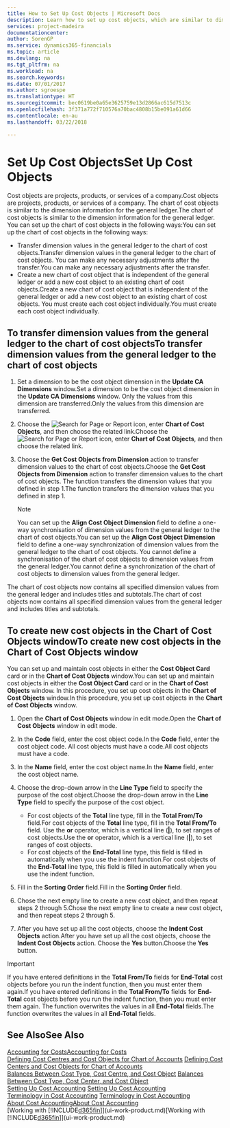 ```yaml
---
title: How to Set Up Cost Objects | Microsoft Docs
description: Learn how to set up cost objects, which are similar to dimensions for the general ledger.
services: project-madeira
documentationcenter: 
author: SorenGP
ms.service: dynamics365-financials
ms.topic: article
ms.devlang: na
ms.tgt_pltfrm: na
ms.workload: na
ms.search.keywords: 
ms.date: 07/01/2017
ms.author: sgroespe
ms.translationtype: HT
ms.sourcegitcommit: bec0619be0a65e3625759e13d2866ac615d7513c
ms.openlocfilehash: 3f371a772f710576a70bac4808b15be091a61d66
ms.contentlocale: en-au
ms.lasthandoff: 03/22/2018

---
```

# <a name="set-up-cost-objects"></a><span data-ttu-id="65c4b-103">Set Up Cost Objects</span><span class="sxs-lookup"><span data-stu-id="65c4b-103">Set Up Cost Objects</span></span>
<span data-ttu-id="65c4b-104">Cost objects are projects, products, or services of a company.</span><span class="sxs-lookup"><span data-stu-id="65c4b-104">Cost objects are projects, products, or services of a company.</span></span> <span data-ttu-id="65c4b-105">The chart of cost objects is similar to the dimension information for the general ledger.</span><span class="sxs-lookup"><span data-stu-id="65c4b-105">The chart of cost objects is similar to the dimension information for the general ledger.</span></span> <span data-ttu-id="65c4b-106">You can set up the chart of cost objects in the following ways:</span><span class="sxs-lookup"><span data-stu-id="65c4b-106">You can set up the chart of cost objects in the following ways:</span></span>  

* <span data-ttu-id="65c4b-107">Transfer dimension values in the general ledger to the chart of cost objects.</span><span class="sxs-lookup"><span data-stu-id="65c4b-107">Transfer dimension values in the general ledger to the chart of cost objects.</span></span> <span data-ttu-id="65c4b-108">You can make any necessary adjustments after the transfer.</span><span class="sxs-lookup"><span data-stu-id="65c4b-108">You can make any necessary adjustments after the transfer.</span></span>  
* <span data-ttu-id="65c4b-109">Create a new chart of cost object that is independent of the general ledger or add a new cost object to an existing chart of cost objects.</span><span class="sxs-lookup"><span data-stu-id="65c4b-109">Create a new chart of cost object that is independent of the general ledger or add a new cost object to an existing chart of cost objects.</span></span> <span data-ttu-id="65c4b-110">You must create each cost object individually.</span><span class="sxs-lookup"><span data-stu-id="65c4b-110">You must create each cost object individually.</span></span>  

## <a name="to-transfer-dimension-values-from-the-general-ledger-to-the-chart-of-cost-objects"></a><span data-ttu-id="65c4b-111">To transfer dimension values from the general ledger to the chart of cost objects</span><span class="sxs-lookup"><span data-stu-id="65c4b-111">To transfer dimension values from the general ledger to the chart of cost objects</span></span>  
1.  <span data-ttu-id="65c4b-112">Set a dimension to be the cost object dimension in the **Update CA Dimensions** window.</span><span class="sxs-lookup"><span data-stu-id="65c4b-112">Set a dimension to be the cost object dimension in the **Update CA Dimensions** window.</span></span> <span data-ttu-id="65c4b-113">Only the values from this dimension are transferred.</span><span class="sxs-lookup"><span data-stu-id="65c4b-113">Only the values from this dimension are transferred.</span></span>  
2.  <span data-ttu-id="65c4b-114">Choose the ![Search for Page or Report](media/ui-search/search_small.png "Search for Page or Report icon") icon, enter **Chart of Cost Objects**, and then choose the related link.</span><span class="sxs-lookup"><span data-stu-id="65c4b-114">Choose the ![Search for Page or Report](media/ui-search/search_small.png "Search for Page or Report icon") icon, enter **Chart of Cost Objects**, and then choose the related link.</span></span>  
3.  <span data-ttu-id="65c4b-115">Choose the **Get Cost Objects from Dimension** action to transfer dimension values to the chart of cost objects.</span><span class="sxs-lookup"><span data-stu-id="65c4b-115">Choose the **Get Cost Objects from Dimension** action to transfer dimension values to the chart of cost objects.</span></span> <span data-ttu-id="65c4b-116">The function transfers the dimension values that you defined in step 1.</span><span class="sxs-lookup"><span data-stu-id="65c4b-116">The function transfers the dimension values that you defined in step 1.</span></span>  

    > [!NOTE]  
    >  <span data-ttu-id="65c4b-117">You can set up the **Align Cost Object Dimension**  field to define a one-way synchronisation of dimension values from the general ledger to the chart of cost objects.</span><span class="sxs-lookup"><span data-stu-id="65c4b-117">You can set up the **Align Cost Object Dimension**  field to define a one-way synchronization of dimension values from the general ledger to the chart of cost objects.</span></span> <span data-ttu-id="65c4b-118">You cannot define a synchronisation of the chart of cost objects to dimension values from the general ledger.</span><span class="sxs-lookup"><span data-stu-id="65c4b-118">You cannot define a synchronization of the chart of cost objects to dimension values from the general ledger.</span></span>  

<span data-ttu-id="65c4b-119">The chart of cost objects now contains all specified dimension values from the general ledger and includes titles and subtotals.</span><span class="sxs-lookup"><span data-stu-id="65c4b-119">The chart of cost objects now contains all specified dimension values from the general ledger and includes titles and subtotals.</span></span>  

## <a name="to-create-new-cost-objects-in-the-chart-of-cost-objects-window"></a><span data-ttu-id="65c4b-120">To create new cost objects in the Chart of Cost Objects window</span><span class="sxs-lookup"><span data-stu-id="65c4b-120">To create new cost objects in the Chart of Cost Objects window</span></span>  
<span data-ttu-id="65c4b-121">You can set up and maintain cost objects in either the **Cost Object Card** card or in the **Chart of Cost Objects** window.</span><span class="sxs-lookup"><span data-stu-id="65c4b-121">You can set up and maintain cost objects in either the **Cost Object Card** card or in the **Chart of Cost Objects** window.</span></span> <span data-ttu-id="65c4b-122">In this procedure, you set up cost objects in the **Chart of Cost Objects** window.</span><span class="sxs-lookup"><span data-stu-id="65c4b-122">In this procedure, you set up cost objects in the **Chart of Cost Objects** window.</span></span>  

1.  <span data-ttu-id="65c4b-123">Open the **Chart of Cost Objects** window in edit mode.</span><span class="sxs-lookup"><span data-stu-id="65c4b-123">Open the **Chart of Cost Objects** window in edit mode.</span></span>  
2.  <span data-ttu-id="65c4b-124">In the **Code** field, enter the cost object code.</span><span class="sxs-lookup"><span data-stu-id="65c4b-124">In the **Code** field, enter the cost object code.</span></span> <span data-ttu-id="65c4b-125">All cost objects must have a code.</span><span class="sxs-lookup"><span data-stu-id="65c4b-125">All cost objects must have a code.</span></span>  
3.  <span data-ttu-id="65c4b-126">In the **Name** field, enter the cost object name.</span><span class="sxs-lookup"><span data-stu-id="65c4b-126">In the **Name** field, enter the cost object name.</span></span>  
4.  <span data-ttu-id="65c4b-127">Choose the drop-down arrow in the **Line Type** field to specify the purpose of the cost object.</span><span class="sxs-lookup"><span data-stu-id="65c4b-127">Choose the drop-down arrow in the **Line Type** field to specify the purpose of the cost object.</span></span>  

    * <span data-ttu-id="65c4b-128">For cost objects of the **Total** line type, fill in the **Total From/To** field.</span><span class="sxs-lookup"><span data-stu-id="65c4b-128">For cost objects of the **Total** line type, fill in the **Total From/To** field.</span></span> <span data-ttu-id="65c4b-129">Use the **or** operator, which is a vertical line (**&#124;**), to set ranges of cost objects.</span><span class="sxs-lookup"><span data-stu-id="65c4b-129">Use the **or** operator, which is a vertical line (**&#124;**), to set ranges of cost objects.</span></span>  
    * <span data-ttu-id="65c4b-130">For cost objects of the **End-Total** line type, this field is filled in automatically when you use  the indent function.</span><span class="sxs-lookup"><span data-stu-id="65c4b-130">For cost objects of the **End-Total** line type, this field is filled in automatically when you use  the indent function.</span></span>  
5.  <span data-ttu-id="65c4b-131">Fill in the **Sorting Order** field.</span><span class="sxs-lookup"><span data-stu-id="65c4b-131">Fill in the **Sorting Order** field.</span></span>  
6.  <span data-ttu-id="65c4b-132">Chose the next empty line to create a new cost object, and then repeat steps 2 through 5.</span><span class="sxs-lookup"><span data-stu-id="65c4b-132">Chose the next empty line to create a new cost object, and then repeat steps 2 through 5.</span></span>  
7.  <span data-ttu-id="65c4b-133">After you have set up all the cost objects, choose the **Indent Cost Objects** action.</span><span class="sxs-lookup"><span data-stu-id="65c4b-133">After you have set up all the cost objects, choose the **Indent Cost Objects** action.</span></span> <span data-ttu-id="65c4b-134">Choose the **Yes** button.</span><span class="sxs-lookup"><span data-stu-id="65c4b-134">Choose the **Yes** button.</span></span>  

> [!IMPORTANT]  
>  <span data-ttu-id="65c4b-135">If you have entered definitions in the **Total From/To** fields for **End-Total** cost objects before you run the indent function, then you must enter them again.</span><span class="sxs-lookup"><span data-stu-id="65c4b-135">If you have entered definitions in the **Total From/To** fields for **End-Total** cost objects before you run the indent function, then you must enter them again.</span></span> <span data-ttu-id="65c4b-136">The function overwrites the values in all **End-Total** fields.</span><span class="sxs-lookup"><span data-stu-id="65c4b-136">The function overwrites the values in all **End-Total** fields.</span></span>  

## <a name="see-also"></a><span data-ttu-id="65c4b-137">See Also</span><span class="sxs-lookup"><span data-stu-id="65c4b-137">See Also</span></span>  
[<span data-ttu-id="65c4b-138">Accounting for Costs</span><span class="sxs-lookup"><span data-stu-id="65c4b-138">Accounting for Costs</span></span>](finance-manage-cost-accounting.md)  
<span data-ttu-id="65c4b-139">[Defining Cost Centres and Cost Objects for Chart of Accounts](finance-defining-cost-centers-and-cost-objects-for-chart-of-accounts.md) </span><span class="sxs-lookup"><span data-stu-id="65c4b-139">[Defining Cost Centers and Cost Objects for Chart of Accounts](finance-defining-cost-centers-and-cost-objects-for-chart-of-accounts.md) </span></span>  
<span data-ttu-id="65c4b-140">[Balances Between Cost Type, Cost Centre, and Cost Object](finance-balances-between-cost-type-cost-center-and-cost-object.md) </span><span class="sxs-lookup"><span data-stu-id="65c4b-140">[Balances Between Cost Type, Cost Center, and Cost Object](finance-balances-between-cost-type-cost-center-and-cost-object.md) </span></span>  
<span data-ttu-id="65c4b-141">[Setting Up Cost Accounting](finance-set-up-cost-accounting.md) </span><span class="sxs-lookup"><span data-stu-id="65c4b-141">[Setting Up Cost Accounting](finance-set-up-cost-accounting.md) </span></span>  
<span data-ttu-id="65c4b-142">[Terminology in Cost Accounting](finance-terminology-in-cost-accounting.md) </span><span class="sxs-lookup"><span data-stu-id="65c4b-142">[Terminology in Cost Accounting](finance-terminology-in-cost-accounting.md) </span></span>  
[<span data-ttu-id="65c4b-143">About Cost Accounting</span><span class="sxs-lookup"><span data-stu-id="65c4b-143">About Cost Accounting</span></span>](finance-about-cost-accounting.md)  
<span data-ttu-id="65c4b-144">[Working with [!INCLUDE[d365fin](includes/d365fin_md.md)]](ui-work-product.md)</span><span class="sxs-lookup"><span data-stu-id="65c4b-144">[Working with [!INCLUDE[d365fin](includes/d365fin_md.md)]](ui-work-product.md)</span></span>

